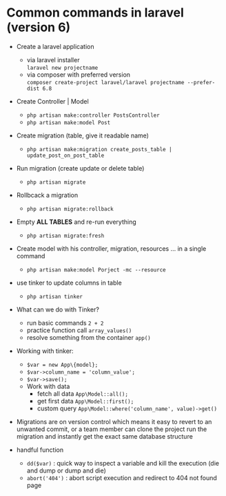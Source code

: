 # Common commands in laravel (version 6)

 - Create a laravel application
    * via laravel installer<br>
 `laravel new projectname `
    * via composer with preferred version <br>
    `composer create-project laravel/laravel projectname --prefer-dist 6.8`
    
 - Create Controller | Model<br>
    * `php artisan make:controller PostsController` 
    * `php artisan make:model Post`
 
 - Create migration (table, give it readable name)
    * `php artisan make:migration create_posts_table | update_post_on_post_table`
 - Run migration (create update or delete table)
    * `php artisan migrate`
 - Rollbcack a migration
    * `php artisan migrate:rollback`
 - Empty **ALL TABLES** and re-run everything
    * `php artisan migrate:fresh`
 - Create model with his controller, migration, resources ... in a single command
    * `php artisan make:model Porject -mc --resource`
 - use tinker to update columns in table
    * `php artisan tinker`
 - What can we do with Tinker?
    * run basic commands `2 + 2`
    * practice function call `array_values()`
    * resolve something from the container `app()`
 - Working with tinker:
    * `$var = new App\{model};`
    * `$var->column_name = 'column_value';`
    * `$var->save();`
    - Work with data
        * fetch all data `App\Model::all();`
        * get first data `App\Model::first();`
        * custom query `App\Model::where('column_name', value)->get()`
        
    
 
 - Migrations are on version control which means it easy to revert to an unwanted commit, or a team member can clone the project run the migration and instantly get the exact same database structure   
 
    
 - handful function
    * `dd($var)` : quick way to inspect a variable and kill the execution (die and dump or dump and die)
    * `abort('404')` : abort script execution and redirect to 404 not found page
